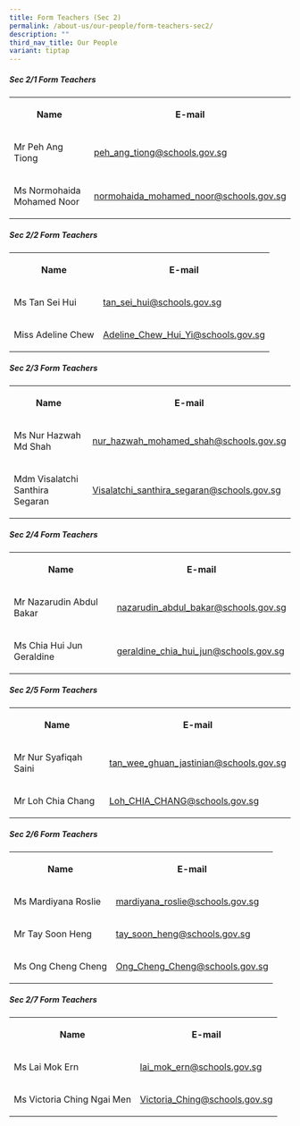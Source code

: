 ```yaml
---
title: Form Teachers (Sec 2)
permalink: /about-us/our-people/form-teachers-sec2/
description: ""
third_nav_title: Our People
variant: tiptap
---
```

<h5>Sec 2/1 Form Teachers</h5>
<table style="minWidth: 50px">
<colgroup>
<col>
<col>
</colgroup>
<tbody>
<tr>
<th rowspan="1" colspan="1">
<p>Name</p>
</th>
<th rowspan="1" colspan="1">
<p>E-mail</p>
</th>
</tr>
<tr>
<td rowspan="1" colspan="1">
<p>Mr Peh Ang Tiong</p>
</td>
<td rowspan="1" colspan="1">
<p><a href="mailto:peh_ang_tiong@schools.gov.sg" rel="noopener noreferrer nofollow" target="_blank">peh_ang_tiong@schools.gov.sg</a>
</p>
</td>
</tr>
<tr>
<td rowspan="1" colspan="1">
<p>Ms&nbsp;Normohaida Mohamed Noor</p>
</td>
<td rowspan="1" colspan="1">
<p><a href="mailto:normohaida_mohamed_noor@schools.gov.sg" rel="noopener noreferrer nofollow" target="_blank">normohaida_mohamed_noor@schools.gov.sg</a>
</p>
</td>
</tr>
</tbody>
</table>
<h5>Sec 2/2 Form Teachers</h5>
<table style="minWidth: 50px">
<colgroup>
<col>
<col>
</colgroup>
<tbody>
<tr>
<th rowspan="1" colspan="1">
<p>Name</p>
</th>
<th rowspan="1" colspan="1">
<p>E-mail</p>
</th>
</tr>
<tr>
<td rowspan="1" colspan="1">
<p>Ms Tan Sei Hui</p>
</td>
<td rowspan="1" colspan="1">
<p><a href="mailto:tan_sei_hui@schools.gov.sg" rel="noopener noreferrer nofollow" target="_blank">tan_sei_hui@schools.gov.sg</a>
</p>
</td>
</tr>
<tr>
<td rowspan="1" colspan="1">
<p>Miss Adeline Chew</p>
</td>
<td rowspan="1" colspan="1">
<p><a href="mailto:Adeline_Chew_Hui_Yi@schools.gov.sg" rel="noopener noreferrer nofollow" target="_blank">Adeline_Chew_Hui_Yi@schools.gov.sg</a>
</p>
</td>
</tr>
</tbody>
</table>
<h5>Sec 2/3 Form Teachers</h5>
<table style="minWidth: 50px">
<colgroup>
<col>
<col>
</colgroup>
<tbody>
<tr>
<th rowspan="1" colspan="1">
<p>Name</p>
</th>
<th rowspan="1" colspan="1">
<p>E-mail</p>
</th>
</tr>
<tr>
<td rowspan="1" colspan="1">
<p>Ms Nur Hazwah Md Shah</p>
</td>
<td rowspan="1" colspan="1">
<p><a href="mailto:nur_hazwah_mohamed_shah@schools.gov.sg" rel="noopener noreferrer nofollow" target="_blank">nur_hazwah_mohamed_shah@schools.gov.sg</a>
</p>
</td>
</tr>
<tr>
<td rowspan="1" colspan="1">
<p>Mdm Visalatchi Santhira Segaran</p>
</td>
<td rowspan="1" colspan="1">
<p><a href="mailto:Visalatchi_santhira_segaran@schools.gov.sg" rel="noopener noreferrer nofollow" target="_blank">Visalatchi_santhira_segaran@schools.gov.sg</a>
</p>
</td>
</tr>
</tbody>
</table>
<h5>Sec 2/4 Form Teachers</h5>
<table style="minWidth: 50px">
<colgroup>
<col>
<col>
</colgroup>
<tbody>
<tr>
<th rowspan="1" colspan="1">
<p>Name</p>
</th>
<th rowspan="1" colspan="1">
<p>E-mail</p>
</th>
</tr>
<tr>
<td rowspan="1" colspan="1">
<p>Mr Nazarudin Abdul Bakar</p>
</td>
<td rowspan="1" colspan="1">
<p><a href="mailto:nazarudin_abdul_bakar@schools.gov.sg" rel="noopener noreferrer nofollow" target="_blank">nazarudin_abdul_bakar@schools.gov.sg</a>
</p>
</td>
</tr>
<tr>
<td rowspan="1" colspan="1">
<p>Ms Chia Hui Jun Geraldine</p>
</td>
<td rowspan="1" colspan="1">
<p><a href="mailto:geraldine_chia_hui_jun@schools.gov.sg" rel="noopener noreferrer nofollow" target="_blank">geraldine_chia_hui_jun@schools.gov.sg</a>
</p>
</td>
</tr>
</tbody>
</table>
<h5>Sec 2/5 Form Teachers</h5>
<table style="minWidth: 50px">
<colgroup>
<col>
<col>
</colgroup>
<tbody>
<tr>
<th rowspan="1" colspan="1">
<p>Name</p>
</th>
<th rowspan="1" colspan="1">
<p>E-mail</p>
</th>
</tr>
<tr>
<td rowspan="1" colspan="1">
<p>Mr Nur Syafiqah Saini</p>
</td>
<td rowspan="1" colspan="1">
<p><a href="mailto:tan_wee_ghuan_jastinian@schools.gov.sg" rel="noopener noreferrer nofollow" target="_blank">tan_wee_ghuan_jastinian@schools.gov.sg</a>
</p>
</td>
</tr>
<tr>
<td rowspan="1" colspan="1">
<p>Mr Loh Chia Chang</p>
</td>
<td rowspan="1" colspan="1">
<p><a href="mailto:Loh_CHIA_CHANG@schools.gov.sg" rel="noopener noreferrer nofollow" target="_blank">Loh_CHIA_CHANG@schools.gov.sg</a>
</p>
</td>
</tr>
</tbody>
</table>
<h5>Sec 2/6 Form Teachers</h5>
<table style="minWidth: 50px">
<colgroup>
<col>
<col>
</colgroup>
<tbody>
<tr>
<th rowspan="1" colspan="1">
<p>Name</p>
</th>
<th rowspan="1" colspan="1">
<p>E-mail</p>
</th>
</tr>
<tr>
<td rowspan="1" colspan="1">
<p>Ms Mardiyana Roslie</p>
</td>
<td rowspan="1" colspan="1">
<p><a href="mailto:mardiyana_roslie@schools.gov.sg" rel="noopener noreferrer nofollow" target="_blank">mardiyana_roslie@schools.gov.sg</a>
</p>
</td>
</tr>
<tr>
<td rowspan="1" colspan="1">
<p>Mr Tay Soon Heng</p>
</td>
<td rowspan="1" colspan="1">
<p><a href="mailto:tay_soon_heng@schools.gov.sg" rel="noopener noreferrer nofollow" target="_blank">tay_soon_heng@schools.gov.sg</a>
</p>
</td>
</tr>
<tr>
<td rowspan="1" colspan="1">
<p>Ms Ong Cheng Cheng</p>
</td>
<td rowspan="1" colspan="1">
<p><a href="mailto:Ong_Cheng_Cheng@schools.gov.sg" rel="noopener noreferrer nofollow" target="_blank">Ong_Cheng_Cheng@schools.gov.sg</a>
</p>
</td>
</tr>
</tbody>
</table>
<h5>Sec 2/7 Form Teachers</h5>
<table style="minWidth: 50px">
<colgroup>
<col>
<col>
</colgroup>
<tbody>
<tr>
<th rowspan="1" colspan="1">
<p>Name</p>
</th>
<th rowspan="1" colspan="1">
<p>E-mail</p>
</th>
</tr>
<tr>
<td rowspan="1" colspan="1">
<p>Ms Lai Mok Ern</p>
</td>
<td rowspan="1" colspan="1">
<p><a href="mailto:lai_mok_ern@schools.gov.sg" rel="noopener noreferrer nofollow" target="_blank">lai_mok_ern@schools.gov.sg</a>
</p>
</td>
</tr>
<tr>
<td rowspan="1" colspan="1">
<p>Ms Victoria Ching Ngai Men</p>
</td>
<td rowspan="1" colspan="1">
<p><a href="mailto:Victoria_Ching@schools.gov.sg" rel="noopener noreferrer nofollow" target="_blank">Victoria_Ching@schools.gov.sg</a>
</p>
</td>
</tr>
</tbody>
</table>
<p></p>